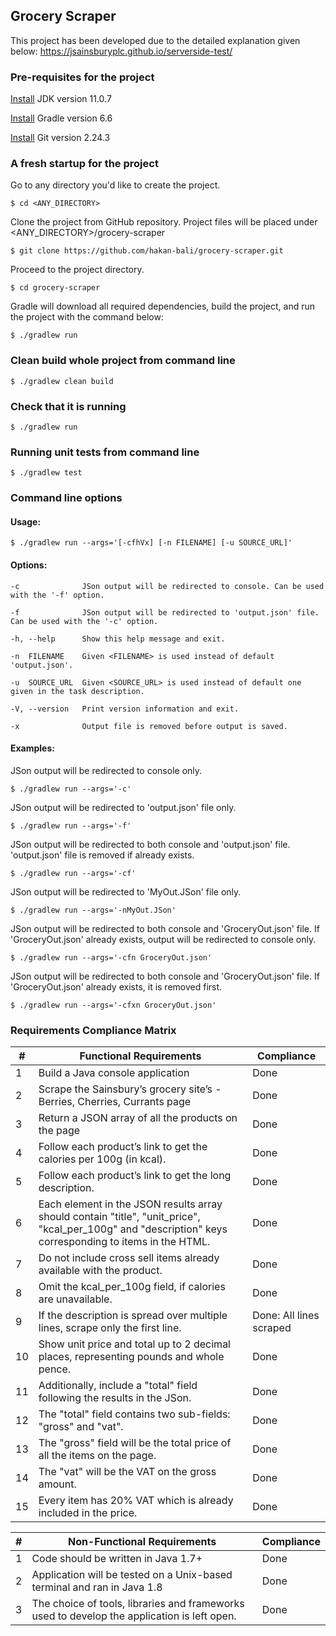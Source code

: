 ## Grocery Scraper
This project has been developed due to the detailed explanation given below:
https://jsainsburyplc.github.io/serverside-test/

### Pre-requisites for the project
[Install](https://www.oracle.com/uk/java/technologies/javase/jdk11-archive-downloads.html) JDK version 11.0.7

[Install](https://gradle.org/install/) Gradle version 6.6

[Install](https://git-scm.com/downloads) Git version 2.24.3

### A fresh startup for the project
Go to any directory you'd like to create the project.
```
$ cd <ANY_DIRECTORY>
```
Clone the project from GitHub repository. Project files will be placed under <ANY_DIRECTORY>/grocery-scraper
```
$ git clone https://github.com/hakan-bali/grocery-scraper.git
```
Proceed to the project directory.
```
$ cd grocery-scraper
```
Gradle will download all required dependencies, build the project, and run the project with the command below:
```
$ ./gradlew run
```
### Clean build whole project from command line
```
$ ./gradlew clean build
```

### Check that it is running
```
$ ./gradlew run
```

### Running unit tests from command line
```
$ ./gradlew test
```

### Command line options

#### Usage:
```
$ ./gradlew run --args='[-cfhVx] [-n FILENAME] [-u SOURCE_URL]' 
```
#### Options:
```
-c              JSon output will be redirected to console. Can be used with the '-f' option.
```
```
-f              JSon output will be redirected to 'output.json' file. Can be used with the '-c' option.
```
```
-h, --help      Show this help message and exit.
```
```
-n  FILENAME    Given <FILENAME> is used instead of default 'output.json'.
```
```
-u  SOURCE_URL  Given <SOURCE_URL> is used instead of default one given in the task description.
```
```
-V, --version   Print version information and exit.
```
```
-x              Output file is removed before output is saved.
```
#### Examples:
JSon output will be redirected to console only.
```
$ ./gradlew run --args='-c' 
```
JSon output will be redirected to 'output.json' file only.
```
$ ./gradlew run --args='-f' 
```
JSon output will be redirected to both console and 'output.json' file. 'output.json' file is removed if already exists.
```
$ ./gradlew run --args='-cf' 
```
JSon output will be redirected to 'MyOut.JSon' file only.
```
$ ./gradlew run --args='-nMyOut.JSon' 
```
JSon output will be redirected to both console and 'GroceryOut.json' file. If 'GroceryOut.json' already exists, output will be redirected to console only.
```
$ ./gradlew run --args='-cfn GroceryOut.json' 
```
JSon output will be redirected to both console and 'GroceryOut.json' file. If 'GroceryOut.json' already exists, it is removed first.
```
$ ./gradlew run --args='-cfxn GroceryOut.json' 
```
### Requirements Compliance Matrix
| # | Functional Requirements | Compliance |
| --- | --- | --- |
| 1 | Build a Java console application | Done |
| 2 | Scrape the Sainsbury’s grocery site’s - Berries, Cherries, Currants page  | Done|
| 3 | Return a JSON array of all the products on the page | Done |
| 4 | Follow each product’s link to get the calories per 100g (in kcal). | Done |
| 5 | Follow each product’s link to get the long description. | Done |
| 6 | Each element in the JSON results array should contain "title", "unit_price", "kcal_per_100g" and "description" keys corresponding to items in the HTML. | Done |
| 7 | Do not include cross sell items already available with the product. | Done |
| 8 | Omit the kcal_per_100g field, if calories are unavailable. | Done |
| 9 | If the description is spread over multiple lines, scrape only the first line. | Done: All lines scraped |
| 10 | Show unit price and total up to 2 decimal places, representing pounds and whole pence. | Done |
| 11 | Additionally, include a "total" field following the results in the JSon. | Done |
| 12 | The "total" field contains two sub-fields: "gross" and "vat".  | Done |
| 13 | The "gross" field will be the total price of all the items on the page. | Done |
| 14 | The "vat" will be the VAT on the gross amount. | Done |
| 15 | Every item has 20% VAT which is already included in the price. | Done |

| # | Non-Functional Requirements | Compliance |
| --- | --- | --- |
| 1 | Code should be written in Java 1.7+ | Done |
| 2 | Application will be tested on a Unix-based terminal and ran in Java 1.8 | Done |
| 3 | The choice of tools, libraries and frameworks used to develop the application is left open. | Done |
